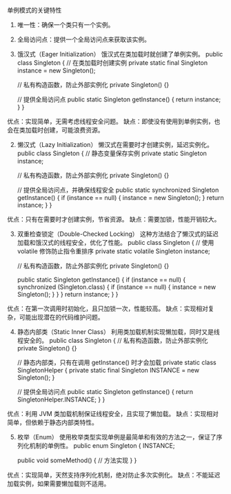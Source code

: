 单例模式的关键特性
1. 唯一性：确保一个类只有一个实例。
2. 全局访问点：提供一个全局访问点来获取该实例。

1. 饿汉式（Eager Initialization）
饿汉式在类加载时就创建了单例实例。
 public class Singleton {
    // 在类加载时创建实例
    private static final Singleton instance = new Singleton();

    // 私有构造函数，防止外部实例化
    private Singleton() {}

    // 提供全局访问点
    public static Singleton getInstance() {
        return instance;
    }
}

优点：实现简单，无需考虑线程安全问题。
缺点：即使没有使用到单例实例，也会在类加载时创建，可能浪费资源。


2. 懒汉式（Lazy Initialization）
懒汉式在需要时才创建实例，延迟实例化。
public class Singleton {
    // 静态变量保存实例
    private static Singleton instance;

    // 私有构造函数，防止外部实例化
    private Singleton() {}

    // 提供全局访问点，并确保线程安全
    public static synchronized Singleton getInstance() {
        if (instance == null) {
            instance = new Singleton();
        }
        return instance;
    }
}

优点：只有在需要时才创建实例，节省资源。
缺点：需要加锁，性能开销较大。

3. 双重检查锁定（Double-Checked Locking）
这种方法结合了懒汉式的延迟加载和饿汉式的线程安全，优化了性能。
public class Singleton {
    // 使用 volatile 修饰防止指令重排序
    private static volatile Singleton instance;

    // 私有构造函数，防止外部实例化
    private Singleton() {}

    public static Singleton getInstance() {
        if (instance == null) {
            synchronized (Singleton.class) {
                if (instance == null) {
                    instance = new Singleton();
                }
            }
        }
        return instance;
    }
}

优点：在第一次调用时初始化，且只加锁一次，性能较高。
缺点：实现相对复杂，可能出现潜在的代码维护问题。


4. 静态内部类（Static Inner Class）
利用类加载机制实现懒加载，同时又是线程安全的。
public class Singleton {
    // 私有构造函数，防止外部实例化
    private Singleton() {}

    // 静态内部类，只有在调用 getInstance() 时才会加载
    private static class SingletonHelper {
        private static final Singleton INSTANCE = new Singleton();
    }

    // 提供全局访问点
    public static Singleton getInstance() {
        return SingletonHelper.INSTANCE;
    }
}

优点：利用 JVM 类加载机制保证线程安全，且实现了懒加载。
缺点：实现相对简单，但依赖于静态内部类特性。


5. 枚举（Enum）
使用枚举类型实现单例是最简单和有效的方法之一，保证了序列化机制的单例性。
public enum Singleton {
    INSTANCE;

    public void someMethod() {
        // 方法实现
    }
}

优点：实现简单，天然支持序列化机制，绝对防止多次实例化。
缺点：不能延迟加载实例，如果需要懒加载则不适用。